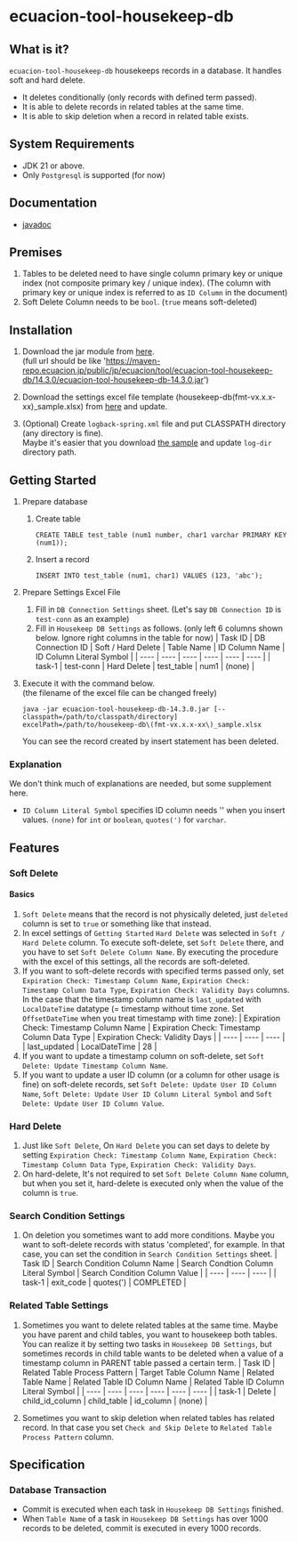 # ecuacion-tool-housekeep-db

## What is it?

`ecuacion-tool-housekeep-db` housekeeps records in a database. It handles soft and hard delete.

- It deletes conditionally (only records with defined term passed).
- It is able to delete records in related tables at the same time.
- It is able to skip deletion when a record in related table exists.

## System Requirements

- JDK 21 or above.
- Only `Postgresql` is supported (for now)

## Documentation

- [javadoc](https://javadoc.ecuacion.jp/apidocs/ecuacion-tool-housekeep-db/)

## Premises

1. Tables to be deleted need to have single column primary key or unique index (not composite primary key / unique index).
   (The column with primary key or unique index is referred to as `ID Column` in the document)
1. Soft Delete Column needs to be `bool`. (`true` means soft-deleted)

## Installation

1. Download the jar module from [here](https://maven-repo.ecuacion.jp/public/jp/ecuacion/tool/ecuacion-tool-housekeep-db/).  
   (full url should be like 'https://maven-repo.ecuacion.jp/public/jp/ecuacion/tool/ecuacion-tool-housekeep-db/14.3.0/ecuacion-tool-housekeep-db-14.3.0.jar')

1. Download the settings excel file template (housekeep-db(fmt-vx.x.x-xx)_sample.xlsx) from [here](https://github.com/ecuacion-jp/ecuacion-tools/tree/main/ecuacion-tool-housekeep-db/local-test) and update.

1. (Optional) Create `logback-spring.xml` file and put CLASSPATH directory (any directory is fine).  
   Maybe it's easier that you download [the sample](https://github.com/ecuacion-jp/ecuacion-tools/tree/main/ecuacion-tool-housekeep-db/src/envs/local/resources) and update `log-dir` directory path.

## Getting Started

1. Prepare database
   1. Create table
      ```
      CREATE TABLE test_table (num1 number, char1 varchar PRIMARY KEY (num1));
      ```
   1. Insert a record
      ```
      INSERT INTO test_table (num1, char1) VALUES (123, 'abc');
      ```

1. Prepare Settings Excel File
   1. Fill in `DB Connection Settings` sheet. (Let's say `DB Connection ID` is `test-conn` as an example)
   2. Fill in `Housekeep DB Settings` as follows. (only left 6 columns shown below. Ignore right columns in the table for now)
      | Task ID | DB Connection ID | Soft / Hard Delete | Table Name | ID Column Name | ID Column Literal Symbol |
      | ----    | ----             | ----               | ----       | ----           | ----                     |
      | task-1  | test-conn        | Hard Delete        | test_table | num1           | (none)                   |

1. Execute it with the command below.  
   (the filename of the excel file can be changed freely)

   ```
   java -jar ecuacion-tool-housekeep-db-14.3.0.jar [--classpath=/path/to/classpath/directory] excelPath=/path/to/housekeep-db\(fmt-vx.x.x-xx\)_sample.xlsx
   ```
   You can see the record created by insert statement has been deleted.

### Explanation

We don't think much of explanations are needed, but some supplement here.

* `ID Column Literal Symbol` specifies ID column needs '' when you insert values. `(none)` for `int` or `boolean`, `quotes(')` for `varchar`.

## Features

### Soft Delete

#### Basics

1. `Soft Delete` means that the record is not physically deleted, just `deleted` column is set to `true` or something like that instead.
1. In excel settings of `Getting Started` `Hard Delete` was selected in `Soft / Hard Delete` column. To execute soft-delete, set `Soft Delete` there, and you have to set `Soft Delete Column Name`.
   By executing the procedure with the excel of this settings, all the records are soft-deleted.
1. If you want to soft-delete records with specified terms passed only, set `Expiration Check: Timestamp Column Name`, `Expiration Check: Timestamp Column Data Type`, `Expiration Check: Validity Days` columns.
   In the case that the timestamp column name is `last_updated` with `LocalDateTime` datatype (= timestamp without time zone. Set `OffsetDateTime` when you treat timestamp with time zone): 
      | Expiration Check: Timestamp Column Name | Expiration Check: Timestamp Column Data Type | Expiration Check: Validity Days | 
      | ----                                    | ----                                         | ----                            | 
      | last_updated                            | LocalDateTime                                | 28                              |   
1. If you want to update a timestamp column on soft-delete, set `Soft Delete: Update Timestamp Column Name`.
1. If you want to update a user ID column (or a column for other usage is fine) on soft-delete records, set `Soft Delete: Update User ID Column Name`, `Soft Delete: Update User ID Column Literal Symbol` and `Soft Delete: Update User ID Column Value`.

### Hard Delete

1. Just like `Soft Delete`, On `Hard Delete` you can set days to delete by setting `Expiration Check: Timestamp Column Name`, `Expiration Check: Timestamp Column Data Type`, `Expiration Check: Validity Days`.
1. On hard-delete, It's not required to set `Soft Delete Column Name` column, but when you set it, hard-delete is executed only when the value of the column is `true`.   

### Search Condition Settings

1. On deletion you sometimes want to add more conditions. Maybe you want to soft-delete records with status 'completed', for example.
In that case, you can set the condition in `Search Condition Settings` sheet.
   | Task ID | Search Condition Column Name | Search Condtion Column Literal Symbol | Search Condition Column Value |
   | ----                                   | ----                                  | ----                          | 
   | task-1  | exit_code                    | quotes(')                             | COMPLETED                     |

### Related Table Settings

1. Sometimes you want to delete related tables at the same time.
   Maybe you have parent and child tables, you want to housekeep both tables. You can realize it by setting two tasks in `Housekeep DB Settings`, but sometimes records in child table wants to be deleted when a value of a timestamp column in PARENT table passed a certain term.
      | Task ID | Related Table Process Pattern | Target Table Column Name | Related Table Name | Related Table ID Column Name | Related Table ID Column Literal Symbol |
      | ----    | ----                          | ----                     | ----               | ----                         | ----                                          |
      | task-1  | Delete                        | child_id_column          | child_table        | id_column                    |                      (none)                   |
   
1. Sometimes you want to skip deletion when related tables has related record.
   In that case you set `Check and Skip Delete` to `Related Table Process Pattern` column.

## Specification

### Database Transaction

* Commit is executed when each task in `Housekeep DB Settings` finished.
* When `Table Name` of a task in `Housekeep DB Settings` has over 1000 records to be deleted, commit is executed in every 1000 records.

